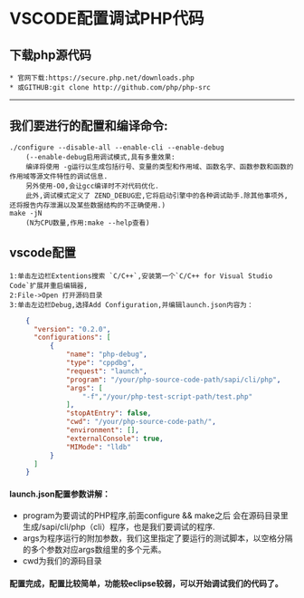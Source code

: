 # VSCODE配置调试PHP代码

## 下载php源代码
    * 官网下载:https://secure.php.net/downloads.php
    * 或GITHUB:git clone http://github.com/php/php-src
---


## 我们要进行的配置和编译命令:
    ./configure --disable-all --enable-cli --enable-debug
        (--enable-debug启用调试模式,具有多重效果:
        编译将使用 -g运行以生成包括行号、变量的类型和作用域、函数名字、函数参数和函数的作用域等源文件特性的调试信息.
        另外使用-O0,会让gcc编译时不对代码优化.
        此外,调试模式定义了 ZEND_DEBUG宏,它将启动引擎中的各种调试助手.除其他事项外,还将报告内存泄漏以及某些数据结构的不正确使用.)
    make -jN
        (N为CPU数量,作用:make --help查看)


## vscode配置
    1:单击左边栏Extentions搜索 `C/C++`,安装第一个`C/C++ for Visual Studio Code`扩展并重启编辑器,
    2:File->Open 打开源码目录
    3:单击左边栏Debug,选择Add Configuration,并编辑launch.json内容为：
```json
    {
      "version": "0.2.0",
      "configurations": [
          {
              "name": "php-debug",
              "type": "cppdbg",
              "request": "launch",
              "program": "/your/php-source-code-path/sapi/cli/php",
              "args": [
                  "-f","/your/php-test-script-path/test.php"
              ],
              "stopAtEntry": false,
              "cwd": "/your/php-source-code-path/",
              "environment": [],
              "externalConsole": true,
              "MIMode": "lldb"
          }
      ]
    }
```
#### launch.json配置参数讲解：
* program为要调试的PHP程序,前面configure && make之后 会在源码目录里生成/sapi/cli/php（cli）程序，也是我们要调试的程序.
* args为程序运行的附加参数，我们这里指定了要运行的测试脚本，以空格分隔的多个参数对应args数组里的多个元素。
* cwd为我们的源码目录


#### 配置完成，配置比较简单，功能较eclipse较弱，可以开始调试我们的代码了。

